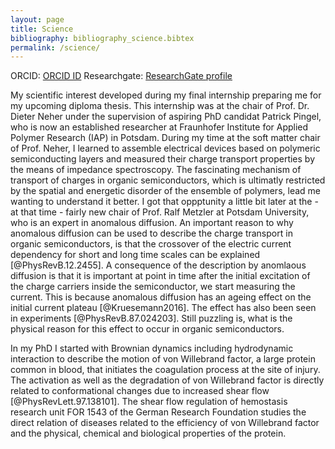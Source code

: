 ```yaml
---
layout: page
title: Science
bibliography: bibliography_science.bibtex
permalink: /science/
---
```


ORCID: [ORCID ID](http://orcid.org/0000-0003-0894-8552 "Richard Schwarzl")
Researchgate: [ResearchGate profile](https://www.researchgate.net/profile/Richard_Schwarzl "Richard Schwarzl")

My scientific interest developed during my final internship preparing me for my upcoming diploma thesis. This internship was at the chair of Prof. Dr. Dieter Neher under the supervision of aspiring PhD candidat Patrick Pingel, who is now an established researcher at Fraunhofer Institute for Applied Polymer Research (IAP) in Potsdam. During my time at the soft matter chair of Prof. Neher, I learned to assemble electrical devices based on polymeric semiconducting layers and measured their charge transport properties by the means of impedance spectroscopy. The fascinating mechanism of transport of charges in organic semiconductors, which is ultimatly restricted by the spatial and energetic disorder of the ensemble of polymers, lead me wanting to understand it better. I got that oppptunity a little bit later at the - at that time - fairly new chair of Prof. Ralf Metzler at Potsdam University, who is an expert in anomalous diffusion. An important reason to why anomalous diffusion can be used to describe the charge transport in organic semiconductors, is that the crossover of the electric current dependency for short and long time scales can be explained [@PhysRevB.12.2455]. A consequence of the description by anomlaous diffusion is that it is important at point in time after the initial excitation of the charge carriers inside the semiconductor, we start measuring the current. This is because anomalous diffusion has an ageing effect on the initial current plateau [@Kruesemann2016]. The effect has also been seen in experiments [@PhysRevB.87.024203]. Still puzzling is, what is the physical reason for this effect to occur in organic semiconductors.

In my PhD I started with Brownian dynamics including hydrodynamic interaction to describe the motion of von Willebrand factor, a large protein common in blood, that initiates the coagulation process at the site of injury. The activation as well as the degradation of von Willebrand factor is directly related to conformational changes due to increased shear flow [@PhysRevLett.97.138101]. The shear flow regulation of hemostasis research unit FOR 1543 of the German Research Foundation studies the direct relation of diseases related to the efficiency of von Willebrand factor and the physical, chemical and biological properties of the protein.
